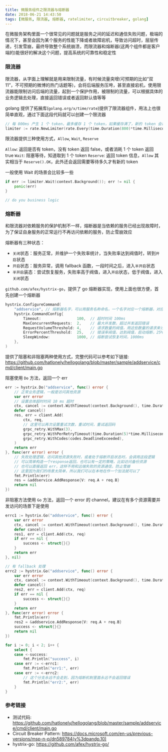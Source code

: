 ```yaml
---
title: 微服务组件之限流器与熔断器
date: 2018-06-21 14:43:50
tags: [微服务, 限流器, 熔断器, ratelimiter, circuitbreaker, golang]
---
```


在微服务架构里面一个很常见的问题就是服务之间的延迟和通信失败问题，极端的情况下，甚至会因为某个服务的性能下降或者故障宕机，导致访问超时，层层传递，引发雪崩，最终导致整个系统崩溃，而限流器和熔断器(这两个组件都是客户端的)能很好的解决这个问题，提高系统的可靠性和稳定性

### 限流器

限流器，从字面上理解就是用来限制流量，有时候流量突增(可预期的比如“双11”，不可预期的微博的热门话题等)，会将后端服务压垮，甚至直接宕机，使用限流器能限制访问后端的流量，起到一个保护作用，被限制的流量，可以根据具体的业务逻辑去处理，直接返回错误或者返回默认值等等

golang 提供了拓展库(`golang.org/x/time/rate`)提供了限流器组件，用法上也很简单直观，通过下面这段代码就可以创建一个限流器

``` go
// 每 800ms 产生 1 个 token，最多缓存 1 个 token，如果缓存满了，新的 token 会被丢弃
limiter := rate.NewLimiter(rate.Every(time.Duration(800)*time.Millisecond), 1)
```

限流器提供三种使用方式，`Allow`, `Wait`, `Reserve`

`Allow`: 返回是否有 token，没有 token 返回 false，或者消耗 1 个 token 返回 true
`Wait`: 阻塞等待，知道取到 1 个 token
`Reserve`: 返回 token 信息，`Allow` 其实相当于 `Reserve().OK`，此外还会返回需要等待多久才有新的 token

一般使用 Wait 的场景会比较多一些

``` go
if err := limiter.Wait(context.Background()); err != nil {
    panic(err)
}

// do you business logic
```

### 熔断器

和限流器对依赖服务的保护机制不一样，熔断器是当依赖的服务已经出现故障时，为了保证自身服务的正常运行不再访问依赖的服务，防止雪崩效应

熔断器有三种状态：

- `关闭`状态：服务正常，并维护一个失败率统计，当失败率达到阀值时，转到`开启`状态
- `开启`状态：服务异常，调用 fallback 函数，一段时间之后，进入`半开启`状态
- `半开启`装态：尝试恢复服务，失败率高于阀值，进入`开启`状态，低于阀值，进入`关闭`状态

`github.com/afex/hystrix-go`，提供了 go 熔断器实现，使用上面也很方便，首先创建一个熔断器

``` go
hystrix.ConfigureCommand(
    "addservice", // 熔断器名字，可以用服务名称命名，一个名字对应一个熔断器，对应一份熔断策略
    hystrix.CommandConfig{
        Timeout:                100,  // 超时时间 100ms
        MaxConcurrentRequests:  2,    // 最大并发数，超过并发返回错误
        RequestVolumeThreshold: 4,    // 请求数量的阀值，用这些数量的请求来计算阀值
        ErrorPercentThreshold:  25,   // 错误率阀值，达到阀值，启动熔断，25%
        SleepWindow:            1000, // 熔断尝试恢复时间，1000ms
    },
)
```

提供了阻塞和非阻塞两种使用方式，完整代码可以参考如下链接: <https://github.com/hatlonely/hellogolang/blob/master/sample/addservice/cmd/client/main.go>

阻塞使用 `Do` 方法，返回一个 err

``` go
err := hystrix.Do("addservice", func() error {
    // 正常业务逻辑，一般是访问其他资源
    var err error
    // 设置总体超时时间 10 ms 超时
    ctx, cancel := context.WithTimeout(context.Background(), time.Duration(50*time.Millisecond))
    defer cancel()
    res, err = client.Add(
        ctx, req,
        // 这里可以再次设置重试次数，重试时间，重试返回码
        grpc_retry.WithMax(3),
        grpc_retry.WithPerRetryTimeout(time.Duration(5)*time.Millisecond),
        grpc_retry.WithCodes(codes.DeadlineExceeded),
    )
    return err
}, func(err error) error {
    // 失败处理逻辑，访问其他资源失败时，或者处于熔断开启状态时，会调用这段逻辑
    // 可以简单构造一个response返回，也可以有一定的策略，比如访问备份资源
    // 也可以直接返回 err，这样不用和远端失败的资源通信，防止雪崩
    // 这里因为我们的场景太简单，所以我们可以在本地在作一个加法就可以了
    fmt.Println(err)
    res = &addservice.AddResponse{V: req.A + req.B}
    return nil
})
```

非阻塞方法使用 `Go` 方法，返回一个 error 的 channel，建议在有多个资源需要并发访问的场景下是使用

```go
errc1 := hystrix.Go("addservice", func() error {
    var err error
    ctx, cancel := context.WithTimeout(context.Background(), time.Duration(50*time.Millisecond))
    defer cancel()
    res1, err = client.Add(ctx, req)
    if err == nil {
        success <- struct{}{}
    }
    return err
}, nil)

// 有 fallback 处理
errc2 := hystrix.Go("addservice", func() error {
    var err error
    ctx, cancel := context.WithTimeout(context.Background(), time.Duration(50*time.Millisecond))
    defer cancel()
    res2, err = client.Add(ctx, req)
    if err == nil {
        success <- struct{}{}
    }
    return err
}, func(err error) error {
    fmt.Println(err)
    res2 = &addservice.AddResponse{V: req.A + req.B}
    success <- struct{}{}
    return nil
})

for i := 0; i < 2; i++ {
    select {
    case <-success:
        fmt.Println("success", i)
    case err := <-errc1:
        fmt.Println("err1:", err)
    case err := <-errc2:
        // 这个分支永远不会走到，因为熔断机制里面永远不会返回错误
        fmt.Println("err2:", err)
    }
}
```

### 参考链接

- 测试代码: <https://github.com/hatlonely/hellogolang/blob/master/sample/addservice/cmd/client/main.go>
- Circuit Breaker Pattern: <https://docs.microsoft.com/en-us/previous-versions/msp-n-p/dn589784(v%3dpandp.10)>
- hystrix-go: <https://github.com/afex/hystrix-go/>
